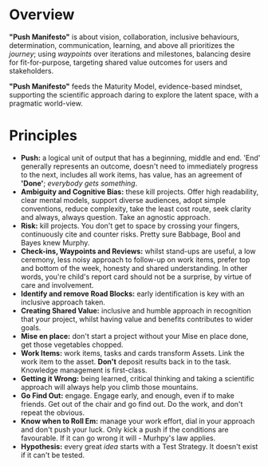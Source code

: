 # Overview

**"Push Manifesto"** is about vision, collaboration, inclusive behaviours, determination, communication, learning, and above all prioritizes the _journey_; using _waypoints_ over iterations and milestones, balancing desire for fit-for-purpose, targeting shared value outcomes for users and stakeholders.

**"Push Manifesto"** feeds the Maturity Model, evidence-based mindset, supporting the scientific approach daring to explore the latent space, with a pragmatic world-view.

# Principles

- **Push:** a logical unit of output that has a beginning, middle and end. 'End' generally represents an outcome, doesn't need to immediately progress to the next, includes all work items, has value, has an agreement of **'Done'**; _everybody gets something_.
- **Ambiguity and Cognitive Bias:** these kill projects. Offer high readability, clear mental models, support diverse audiences, adopt simple conventions, reduce complexity, take the least cost route, seek clarity and always, always question. Take an agnostic approach.
- **Risk:** kill projects. You don't get to space by crossing your fingers, continuously cite and counter risks. Pretty sure Babbage, Bool and Bayes knew Murphy.
- **Check-ins, Waypoints and Reviews:** whilst stand-ups are useful, a low ceremony, less noisy approach to follow-up on work items, prefer top and bottom of the week, honesty and shared understanding. In other words, you're child's report card should not be a surprise, by virtue of care and involvement.
- **Identify and remove Road Blocks:** early identification is key with an inclusive approach taken. 
- **Creating Shared Value:** inclusive and humble approach in recognition that your project, whilst having value and benefits contributes to wider goals.
- **Mise en place:** don't start a project without your Mise en place done, get those vegetables chopped.  
- **Work Items:** work items, tasks and cards transform Assets. Link the work item to the asset. **Don't** deposit results back in to the task. Knowledge management is first-class. 
- **Getting it Wrong:** being learned, critical thinking and taking a scientific approach will always help you climb those mountains. 
- **Go Find Out:** engage. Engage early, and enough, even if to make friends. Get out of the chair and go find out. Do the work, and don't repeat the obvious. 
- **Know when to Roll Em:** manage your work effort, dial in your approach and don't push your luck. Only kick a push if the conditions are favourable. If it can go wrong it will - Murhpy's law applies. 
- **Hypothesis:** every great _idea_ starts with a Test Strategy. It doesn't exist if it can't be tested. 
